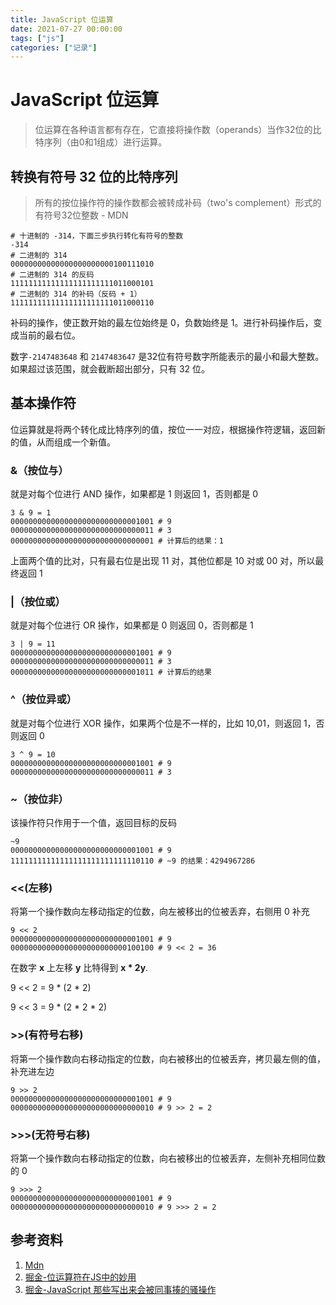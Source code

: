 ```yaml
---
title: JavaScript 位运算
date: 2021-07-27 00:00:00
tags: ["js"]
categories: ["记录"]
---
```


# JavaScript 位运算

> 位运算在各种语言都有存在，它直接将操作数（operands）当作32位的比特序列（由0和1组成）进行运算。

## 转换有符号 32 位的比特序列

> 所有的按位操作符的操作数都会被转成补码（two's complement）形式的有符号32位整数 - MDN

```shell
# 十进制的 -314，下面三步执行转化有符号的整数
-314
# 二进制的 314
00000000000000000000000100111010
# 二进制的 314 的反码
11111111111111111111111011000101
# 二进制的 314 的补码（反码 + 1）
11111111111111111111111011000110
```

补码的操作，使正数开始的最左位始终是 0，负数始终是 1。进行补码操作后，变成当前的最右位。

数字`-2147483648` 和 `2147483647` 是32位有符号数字所能表示的最小和最大整数。如果超过该范围，就会截断超出部分，只有 32 位。



## 基本操作符

位运算就是将两个转化成比特序列的值，按位一一对应，根据操作符逻辑，返回新的值，从而组成一个新值。

### &（按位与）

就是对每个位进行 AND 操作，如果都是 1 则返回 1，否则都是 0

```shell
3 & 9 = 1
00000000000000000000000000001001 # 9
00000000000000000000000000000011 # 3
00000000000000000000000000000001 # 计算后的结果：1
```

上面两个值的比对，只有最右位是出现 11 对，其他位都是 10 对或 00 对，所以最终返回 1

### |（按位或）

就是对每个位进行 OR 操作，如果都是 0 则返回 0，否则都是 1

```shell
3 | 9 = 11
00000000000000000000000000001001 # 9
00000000000000000000000000000011 # 3
00000000000000000000000000001011 # 计算后的结果
```

### ^（按位异或）

就是对每个位进行 XOR 操作，如果两个位是不一样的，比如 10,01，则返回 1，否则返回 0 

```shell
3 ^ 9 = 10
00000000000000000000000000001001 # 9
00000000000000000000000000000011 # 3
```

### ~（按位非）

该操作符只作用于一个值，返回目标的反码

```shell
~9
00000000000000000000000000001001 # 9
11111111111111111111111111110110 # ~9 的结果：4294967286
```

### <<(左移)

将第一个操作数向左移动指定的位数，向左被移出的位被丢弃，右侧用 0 补充

```shell
9 << 2
00000000000000000000000000001001 # 9
00000000000000000000000000100100 # 9 << 2 = 36
```

在数字 **x** 上左移 **y** 比特得到 **x \* 2y**.

9 << 2 = 9 * (2 * 2)

9 << 3 = 9 * (2 * 2 * 2)

### >>(有符号右移)

将第一个操作数向右移动指定的位数，向右被移出的位被丢弃，拷贝最左侧的值，补充进左边

```shell
9 >> 2
00000000000000000000000000001001 # 9
00000000000000000000000000000010 # 9 >> 2 = 2
```

### >>>(无符号右移)

将第一个操作数向右移动指定的位数，向右被移出的位被丢弃，左侧补充相同位数的 0

```shell
9 >>> 2
00000000000000000000000000001001 # 9
00000000000000000000000000000010 # 9 >>> 2 = 2
```





## 参考资料

1. [Mdn](https://developer.mozilla.org/zh-CN/docs/conflicting/Web/JavaScript/Reference/Operators_7c8eb9475d97a4a734c5991857698560)
2. [掘金-位运算符在JS中的妙用](https://juejin.cn/post/6844903568906911752)
3. [掘金-JavaScript 那些写出来会被同事揍的骚操作](https://juejin.cn/post/6844904032146817038#heading-3)

